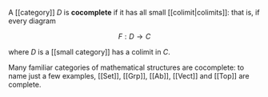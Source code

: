 A [[category]] $D$ is **cocomplete** if it has all small [[colimit|colimits]]: that is, if every diagram 

$$ F: D \to C$$

where $D$ is a [[small category]] has a colimit in $C$.

Many familiar categories of mathematical structures are cocomplete: to name just a few examples, [[Set]], [[Grp]], [[Ab]], [[Vect]] and [[Top]] are complete.